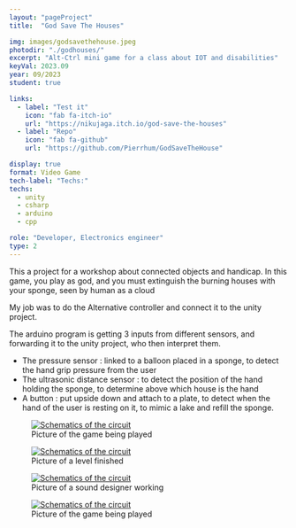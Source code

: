 ```yaml
---
layout: "pageProject"
title:  "God Save The Houses"

img: images/godsavethehouse.jpeg
photodir: "./godhouses/"
excerpt: "Alt-Ctrl mini game for a class about IOT and disabilities"
keyVal: 2023.09
year: 09/2023
student: true

links:
  - label: "Test it"
    icon: "fab fa-itch-io"
    url: "https://nikujaga.itch.io/god-save-the-houses"
  - label: "Repo"
    icon: "fab fa-github"
    url: "https://github.com/Pierrhum/GodSaveTheHouse"

display: true
format: Video Game
tech-label: "Techs:"
techs:
  - unity
  - csharp
  - arduino
  - cpp

role: "Developer, Electronics engineer"
type: 2
---
```

<p>This a project for a workshop about connected objects and handicap. In this game, you play as god, and you must extinguish the burning houses with your sponge, seen by human as a cloud</p>
<p>My job was to do the Alternative controller and connect it to the unity project.</p>
<p>The arduino program is getting 3 inputs from different sensors, and forwarding it to the unity project, who then interpret them.</p>
<ul>
<li>The pressure sensor : linked to a balloon placed in a sponge, to detect the hand grip pressure from the user</li>
<li>The ultrasonic distance sensor : to detect the position of the hand holding the sponge, to determine above which house is the hand</li>
<li>A button : put upside down and attach to a plate, to detect when the hand of the user is resting on it, to mimic a lake and refill the sponge.</li>
</ul>

<div class="project-gallery">
    <figure itemprop="associatedMedia" itemscope itemtype="http://schema.org/ImageObject">
        <a href="{{page.photodir}}DSC_0731_resize.jpg" itemprop="contentUrl" data-size="4496x3000">
          <img class="project-image" src="{{page.photodir}}DSC_0731_resize-thumb.jpg" itemprop="thumbnail" alt="Schematics of the circuit" />
        </a>
        <figcaption itemprop="caption description">Picture of the game being played</figcaption>
    </figure>
    <figure itemprop="associatedMedia" itemscope itemtype="http://schema.org/ImageObject">
        <a href="{{page.photodir}}DSC_0732_resize.jpg" itemprop="contentUrl" data-size="4496x3000">
          <img class="project-image" src="{{page.photodir}}DSC_0732_resize-thumb.jpg" itemprop="thumbnail" alt="Schematics of the circuit" />
        </a>
        <figcaption itemprop="caption description">Picture of a level finished</figcaption>
    </figure>
    <figure itemprop="associatedMedia" itemscope itemtype="http://schema.org/ImageObject">
        <a href="{{page.photodir}}DSC_0736_resize.jpg" itemprop="contentUrl" data-size="4496x3000">
          <img class="project-image" src="{{page.photodir}}DSC_0736_resize-thumb.jpg" itemprop="thumbnail" alt="Schematics of the circuit" />
        </a>
        <figcaption itemprop="caption description">Picture of a sound designer working</figcaption>
    </figure>
    <figure itemprop="associatedMedia" itemscope itemtype="http://schema.org/ImageObject">
        <a href="{{page.photodir}}DSC_0738_resize.jpg" itemprop="contentUrl" data-size="4496x3000">
          <img class="project-image" src="{{page.photodir}}DSC_0738_resize-thumb.jpg" itemprop="thumbnail" alt="Schematics of the circuit" />
        </a>
        <figcaption itemprop="caption description">Picture of the game being played</figcaption>
    </figure>
</div>